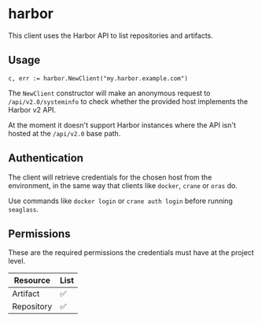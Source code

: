 # harbor

This client uses the Harbor API to list repositories and artifacts.

## Usage

```
c, err := harbor.NewClient("my.harbor.example.com")
```

The `NewClient` constructor will make an anonymous request to
`/api/v2.0/systeminfo` to check whether the provided host implements the Harbor
v2 API.

At the moment it doesn't support Harbor instances where the API isn't hosted
at the `/api/v2.0` base path.

## Authentication

The client will retrieve credentials for the chosen host from the environment,
in the same way that clients like `docker`, `crane` or `oras` do.

Use commands like `docker login` or `crane auth login` before running
`seaglass`.

## Permissions

These are the required permissions the credentials must have at the project
level.

| Resource   | List               |
| ---------- | ------------------ |
| Artifact   | :white_check_mark: |
| Repository | :white_check_mark: |
